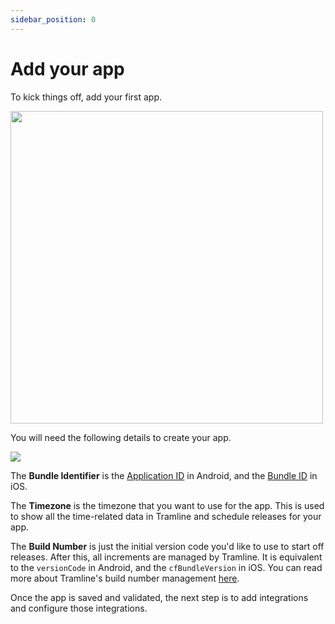 ```yaml
---
sidebar_position: 0
---
```


# Add your app

To kick things off, add your first app.

<p><img height="500" src="/img/add-first-app.png" width="500"/></p>

You will need the following details to create your app.

![](/img/create-new-app.png)

The **Bundle Identifier** is the [Application ID](https://developer.android.com/studio/build/configure-app-module#set-application-id) in Android, and the [Bundle ID](https://developer.apple.com/documentation/appstoreconnectapi/bundle_ids) in iOS.

The **Timezone** is the timezone that you want to use for the app. This is used to show all the time-related data in Tramline and schedule releases for your app.

The **Build Number** is just the initial version code you'd like to use to start off releases. After this, all increments are managed by Tramline.
It is equivalent to the `versionCode` in Android, and the `cfBundleVersion` in iOS. You can read more about Tramline's build number management [here](/using-tramline/version-management/build-number-management).

Once the app is saved and validated, the next step is to add integrations and configure those integrations.
